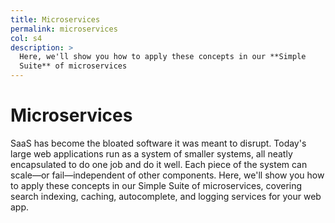```yaml
---
title: Microservices
permalink: microservices
col: s4
description: >
  Here, we'll show you how to apply these concepts in our **Simple
  Suite** of microservices
---
```


# Microservices

SaaS has become the bloated software it was meant to disrupt. Today's
large web applications run as a system of smaller systems, all neatly encapsulated
to do one job and do it well. Each piece of the system can scale—or fail—independent
of other components. Here, we'll show you how to apply these concepts in our Simple
Suite of microservices, covering search indexing, caching, autocomplete, and logging
services for your web app.
